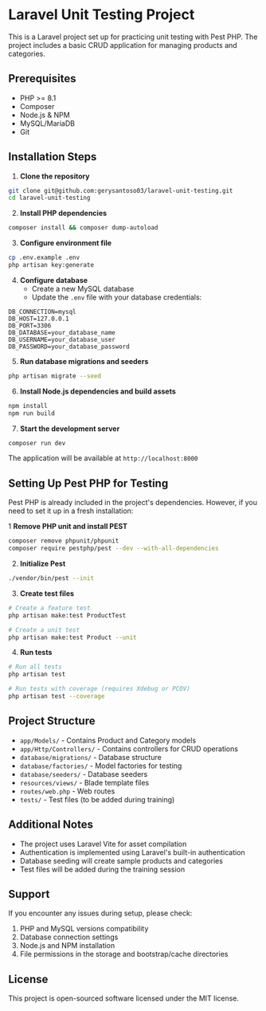 # Laravel Unit Testing Project

This is a Laravel project set up for practicing unit testing with Pest PHP. The project includes a basic CRUD application for managing products and categories.

## Prerequisites

- PHP >= 8.1
- Composer
- Node.js & NPM
- MySQL/MariaDB
- Git

## Installation Steps

1. **Clone the repository**
```bash
git clone git@github.com:gerysantoso03/laravel-unit-testing.git
cd laravel-unit-testing
```

2. **Install PHP dependencies**
```bash
composer install && composer dump-autoload
```

3. **Configure environment file**
```bash
cp .env.example .env
php artisan key:generate
```

4. **Configure database**
   - Create a new MySQL database
   - Update the `.env` file with your database credentials:
```env
DB_CONNECTION=mysql
DB_HOST=127.0.0.1
DB_PORT=3306
DB_DATABASE=your_database_name
DB_USERNAME=your_database_user
DB_PASSWORD=your_database_password
```

5. **Run database migrations and seeders**
```bash
php artisan migrate --seed
```

6. **Install Node.js dependencies and build assets**
```bash
npm install
npm run build
```

7. **Start the development server**
```bash
composer run dev
```

The application will be available at `http://localhost:8000`

## Setting Up Pest PHP for Testing

Pest PHP is already included in the project's dependencies. However, if you need to set it up in a fresh installation:

1 **Remove PHP unit and install PEST**
```bash
composer remove phpunit/phpunit
composer require pestphp/pest --dev --with-all-dependencies
```

2. **Initialize Pest**
```bash
./vendor/bin/pest --init
```

3. **Create test files**
```bash
# Create a feature test
php artisan make:test ProductTest

# Create a unit test
php artisan make:test Product --unit
```

4. **Run tests**
```bash
# Run all tests
php artisan test

# Run tests with coverage (requires Xdebug or PCOV)
php artisan test --coverage
```

## Project Structure

- `app/Models/` - Contains Product and Category models
- `app/Http/Controllers/` - Contains controllers for CRUD operations
- `database/migrations/` - Database structure
- `database/factories/` - Model factories for testing
- `database/seeders/` - Database seeders
- `resources/views/` - Blade template files
- `routes/web.php` - Web routes
- `tests/` - Test files (to be added during training)

## Additional Notes

- The project uses Laravel Vite for asset compilation
- Authentication is implemented using Laravel's built-in authentication
- Database seeding will create sample products and categories
- Test files will be added during the training session

## Support

If you encounter any issues during setup, please check:
1. PHP and MySQL versions compatibility
2. Database connection settings
3. Node.js and NPM installation
4. File permissions in the storage and bootstrap/cache directories

## License

This project is open-sourced software licensed under the MIT license.
